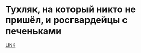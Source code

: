 # Тухляк, на который никто не пришёл, и росгвардейцы с печеньками



[LINK](https://varlamov.ru/4170214.html)